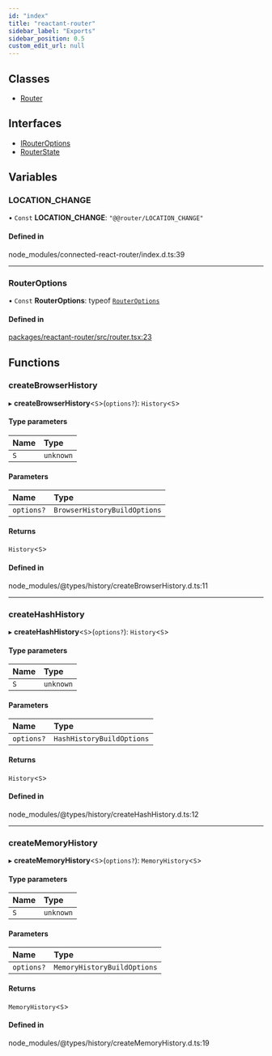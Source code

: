 ```yaml
---
id: "index"
title: "reactant-router"
sidebar_label: "Exports"
sidebar_position: 0.5
custom_edit_url: null
---
```


## Classes

- [Router](classes/Router.md)

## Interfaces

- [IRouterOptions](interfaces/IRouterOptions.md)
- [RouterState](interfaces/RouterState.md)

## Variables

### LOCATION\_CHANGE

• `Const` **LOCATION\_CHANGE**: ``"@@router/LOCATION_CHANGE"``

#### Defined in

node_modules/connected-react-router/index.d.ts:39

___

### RouterOptions

• `Const` **RouterOptions**: typeof [`RouterOptions`](#routeroptions)

#### Defined in

[packages/reactant-router/src/router.tsx:23](https://github.com/unadlib/reactant/blob/65ec30fa/packages/reactant-router/src/router.tsx#L23)

## Functions

### createBrowserHistory

▸ **createBrowserHistory**<`S`\>(`options?`): `History`<`S`\>

#### Type parameters

| Name | Type |
| :------ | :------ |
| `S` | `unknown` |

#### Parameters

| Name | Type |
| :------ | :------ |
| `options?` | `BrowserHistoryBuildOptions` |

#### Returns

`History`<`S`\>

#### Defined in

node_modules/@types/history/createBrowserHistory.d.ts:11

___

### createHashHistory

▸ **createHashHistory**<`S`\>(`options?`): `History`<`S`\>

#### Type parameters

| Name | Type |
| :------ | :------ |
| `S` | `unknown` |

#### Parameters

| Name | Type |
| :------ | :------ |
| `options?` | `HashHistoryBuildOptions` |

#### Returns

`History`<`S`\>

#### Defined in

node_modules/@types/history/createHashHistory.d.ts:12

___

### createMemoryHistory

▸ **createMemoryHistory**<`S`\>(`options?`): `MemoryHistory`<`S`\>

#### Type parameters

| Name | Type |
| :------ | :------ |
| `S` | `unknown` |

#### Parameters

| Name | Type |
| :------ | :------ |
| `options?` | `MemoryHistoryBuildOptions` |

#### Returns

`MemoryHistory`<`S`\>

#### Defined in

node_modules/@types/history/createMemoryHistory.d.ts:19

